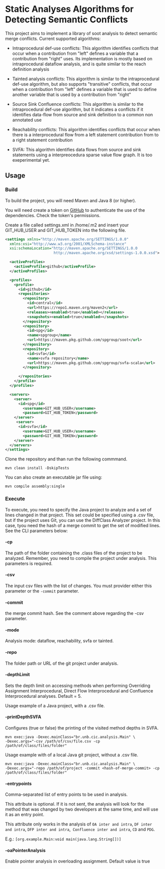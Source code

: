 # Static Analyses Algorithms for Detecting Semantic Conflicts

This project aims to implement a library of soot analysis to detect semantic merge conflicts.
Current supported algorithms:

   * Intraprocedural def-use conflicts: This algorithm identifies conflicts
       that occur when a contribution from "left" defines a variable
           that a contribution from "right" uses. Its implementation is mostly based on
	       intraprocedural dataflow analysis, and is quite similar to the
	           reach definition analysis
		   
   * Tainted analysis conflicts: This algorithm is similar to the intraprocedural def-use algorithm, but also supports "transitive" conflicts, that occur when a contribution from "left" defines a variable that is used to define another variable that is used by a contribution from "right" 

   * Source Sink Confluence conflicts: This algorithm is similar to the intraprocedural def-use algorithm, but it indicates a conflicts if it identifies data-flow from 
    source and sink definition to a common non annotated use

   * Reachability conflicts: This algorithm identifies conflicts that occur
      when there is a interprocedural flow from a left statement contribution from
         to a right statement contribution

   * SVFA: This algorithm identifies data flows from source and sink statements
      using a interpreocedura sparse value flow graph. It is too exeperimental yet.

## Usage

### Build

To build the project, you will need Maven and Java 8 (or higher).

You will need create a token on [GitHub](https://docs.github.com/pt/github/authenticating-to-github/creating-a-personal-access-token) to authenticate the use of the dependencies. Check the token's permissions.

Create a file called settings.xml in /home/.m2 and insert your GIT_HUB_USER and GIT_HUB_TOKEN into the following file.

```xml
<settings xmlns="http://maven.apache.org/SETTINGS/1.0.0"
  xmlns:xsi="http://www.w3.org/2001/XMLSchema-instance"
  xsi:schemaLocation="http://maven.apache.org/SETTINGS/1.0.0
                      http://maven.apache.org/xsd/settings-1.0.0.xsd">

  <activeProfiles>
    <activeProfile>github</activeProfile>
  </activeProfiles>

  <profiles>
    <profile>
      <id>github</id>
      <repositories>
        <repository>
          <id>central</id>
          <url>https://repo1.maven.org/maven2</url>
          <releases><enabled>true</enabled></releases>
          <snapshots><enabled>true</enabled></snapshots>
        </repository>
        <repository>
          <id>spg</id>
          <name>spgroup</name>
          <url>https://maven.pkg.github.com/spgroup/soot</url>
        </repository>
        <repository>
          <id>svfa</id>
          <name>svfa repository</name>
          <url>https://maven.pkg.github.com/spgroup/svfa-scala</url>
        </repository>

      </repositories>
    </profile>
  </profiles>

  <servers>
    <server>
      <id>spg</id>
        <username>GIT_HUB_USER</username>
        <password>GIT_HUB_TOKEN</password>
    </server>
     <server>
      <id>svfa</id>
        <username>GIT_HUB_USER</username>
        <password>GIT_HUB_TOKEN</password>
    </server>
  </servers>
</settings>
```

Clone the repository and than run the following commmand. 

```SHELL
mvn clean install -DskipTests
```

You can also create an executable jar file using:

```SHELL
mvn compile assembly:single
```
### Execute

To execute, you need to specify the Java project to analyze and a set of lines changed in that project.
This set could be specified using a .csv file, but if the project uses Git, you can use the DiffClass Analyzer project.
In this case, tyou need the hash of a merge commit to get the set of modified lines. See the CLI parameters below:


#### -cp
The path of the folder containing the .class files of the project to be analyzed.
Remember, you need to compile the project under analysis. This parameters is required.

#### -csv
The input csv files with the list of changes. You must provider either this parameter or the ```-commit``` parameter.

#### -commit

the merge commit hash. See the comment above regarding the -csv parameter.

#### -mode

Analysis mode: dataflow, reachability, svfa or tainted.

#### -repo

The folder path or URL of the git project under analysis.

#### -depthLimit

Sets the depth limit on accessing methods when performing Overriding Assignment Interprocedural, Direct Flow Interprocedural and Confluence Interprocedural analyses. Default = 5.

Usage example of a Java project, with a .csv file.

#### -printDepthSVFA

Configures (true or false) the printing of the visited method depths in SVFA.

```SHELL
mvn exec:java -Dexec.mainClass="br.unb.cic.analysis.Main" \
-Dexec.args="-csv /path/of/csv/file.csv -cp /path/of/class/files/folder"
```

Usage example with of a local Java git project, without a .csv file.

```SHELL
mvn exec:java -Dexec.mainClass="br.unb.cic.analysis.Main" \
-Dexec.args="-repo /path/of/project -commit <hash-of-merge-commit> -cp /path/of/class/files/folder"
```

#### -entrypoints

Comma-separated list of entry points to be used in analysis.

This attribute is optional. If it is not sent, the analysis will look for the method that was changed by two developers
at the same time, and will use it as an entry point.

This attribute only works in the analysis
of `OA inter and intra`, `DF inter and intra`, `DFP inter and intra`,` Confluence inter and intra`, `CD` and `PDG`.

E.g.: `[org.example.Main:void main(java.lang.String[])]`

#### -oaPointerAnalysis

Enable pointer analysis in overloading assignment.
Default value is true
